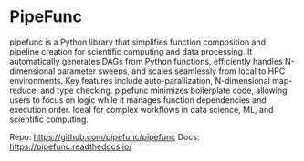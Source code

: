 # PipeFunc

pipefunc is a Python library that simplifies function composition and pipeline creation for scientific computing and data processing. It automatically generates DAGs from Python functions, efficiently handles N-dimensional parameter sweeps, and scales seamlessly from local to HPC environments. Key features include auto-parallization, N-dimensional map-reduce, and type checking. pipefunc minimizes boilerplate code, allowing users to focus on logic while it manages function dependencies and execution order. Ideal for complex workflows in data science, ML, and scientific computing.

Repo: https://github.com/pipefunc/pipefunc
Docs: https://pipefunc.readthedocs.io/
